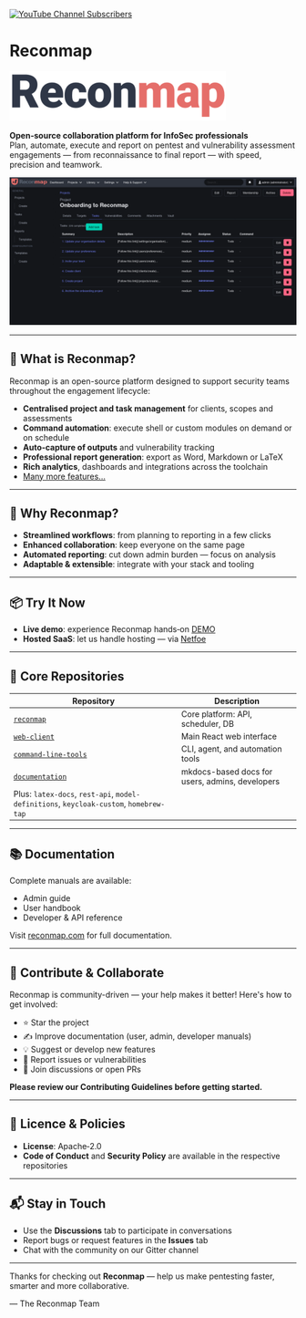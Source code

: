 [![YouTube Channel Subscribers](https://img.shields.io/youtube/channel/subscribers/UCKJM12YKHqvvATHkdIKopeQ?style=flat&logo=youtube&label=YouTube&link=https%3A%2F%2Fwww.youtube.com%2Freconmap)](https://www.youtube.com/reconmap)

# Reconmap

![Reconmap logo](https://raw.githubusercontent.com/reconmap/.github/main/profile/reconmap-logo.png)

**Open‑source collaboration platform for InfoSec professionals**  
Plan, automate, execute and report on pentest and vulnerability assessment engagements — from reconnaissance to final report — with speed, precision and teamwork.

![Reconmap's screenshot](https://github.com/reconmap/reconmap/blob/master/images/screenshot.png)

---

## 🚀 What is Reconmap?

Reconmap is an open-source platform designed to support security teams throughout the engagement lifecycle:

- **Centralised project and task management** for clients, scopes and assessments  
- **Command automation**: execute shell or custom modules on demand or on schedule  
- **Auto‑capture of outputs** and vulnerability tracking  
- **Professional report generation**: export as Word, Markdown or LaTeX  
- **Rich analytics**, dashboards and integrations across the toolchain  
- [Many more features...](https://reconmap.com/overview/features/)

---

## 🎯 Why Reconmap?

- **Streamlined workflows**: from planning to reporting in a few clicks  
- **Enhanced collaboration**: keep everyone on the same page  
- **Automated reporting**: cut down admin burden — focus on analysis  
- **Adaptable & extensible**: integrate with your stack and tooling  

---

## 📦 Try It Now

- **Live demo**: experience Reconmap hands‑on [DEMO](https://reconmap.com/overview/live-demo/)
- **Hosted SaaS**: let us handle hosting — via [Netfoe](https://netfoe.com)  

---

## 🧩 Core Repositories

| Repository               | Description                                 |
|--------------------------|---------------------------------------------|
| [`reconmap`](https://github.com/reconmap/reconmap) | Core platform: API, scheduler, DB               |
| [`web-client`](https://github.com/reconmap/web-client) | Main React web interface                        |
| [`command-line-tools`](https://github.com/reconmap/command-line-tools) | CLI, agent, and automation tools                |
| [`documentation`](https://github.com/reconmap/documentation) | mkdocs-based docs for users, admins, developers |
| Plus: `latex-docs`, `rest-api`, `model-definitions`, `keycloak-custom`, `homebrew-tap` |

---

## 📚 Documentation

Complete manuals are available:

- Admin guide  
- User handbook  
- Developer & API reference  

Visit [reconmap.com](https://reconmap.com) for full documentation.

---

## 🤝 Contribute & Collaborate

Reconmap is community-driven — your help makes it better! Here's how to get involved:

- ⭐ Star the project  
- ✍️ Improve documentation (user, admin, developer manuals)  
- 💡 Suggest or develop new features  
- 🐞 Report issues or vulnerabilities  
- 🤝 Join discussions or open PRs  

**Please review our Contributing Guidelines before getting started.**

---

## 📄 Licence & Policies

- **License**: Apache‑2.0  
- **Code of Conduct** and **Security Policy** are available in the respective repositories  

---

## 📬 Stay in Touch

- Use the **Discussions** tab to participate in conversations  
- Report bugs or request features in the **Issues** tab  
- Chat with the community on our Gitter channel  

---

Thanks for checking out **Reconmap** — help us make pentesting faster, smarter and more collaborative.

— The Reconmap Team
